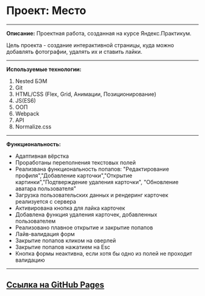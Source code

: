 # Проект: Место
***
__Описание:__
Проектная работа, созданная на курсе Яндекс.Практикум.

Цель проекта - создание интерактивной страницы, куда можно добавлять фотографии, удалять их и ставить лайки.
***
__Используемые технологии:__
1. Nested БЭМ
2. Git
3. HTML/CSS (Flex, Grid, Анимации, Позиционирование)
4. JS(ES6)
5. ООП
6. Webpack
7. API
8. Normalize.css
***
__Функциональность:__
* Адаптивная вёрстка
* Проработаны переполнения текстовых полей
* Реализвана функциональность попапов: "Редактирование профиля","Добавление карточки","Открытие картинки","Подтверждение удаления карточки", "Обновление аватара пользователя"
* Загрузка пользовательских данных и рендеринг карточек реализуется с сервера
* Активирована кнопка для лайка карточек
* Добавлена функция удаления карточек, добавленных пользователем
* Реализовано плавное открытие и закрытие попапов
* Лайв-валидация форм
* Закрытие попапов кликом на оверлей
* Закрытие попапов нажатием на Esc
* Кнопка формы неактивна, если хотя бы одно из полей не проходит валидацию
***
## [Ссылка на GitHub Pages](https://alinarashitova.github.io/mesto/)

